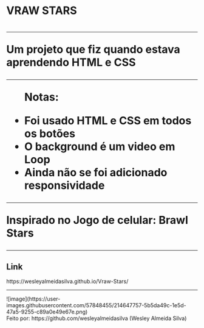 <h1>VRAW STARS<h1>
<hr>
<p>Um projeto que fiz quando estava aprendendo HTML e CSS</p>
<hr>
<ul>
<p>Notas:</p>
<li>Foi usado HTML e CSS em todos os botões</li>
<li>O background é um video em Loop</li>
<li>Ainda não se foi adicionado responsividade</li>
</ul>

<hr>
<p>Inspirado no Jogo de celular: Brawl Stars</p>
<hr>
<h2>Link</h2>
https://wesleyalmeidasilva.github.io/Vraw-Stars/
<hr>
![image](https://user-images.githubusercontent.com/57848455/214647757-5b5da49c-1e5d-47a5-9255-c89a0e49e67e.png)
<br>
Feito por: https://github.com/wesleyalmeidasilva (Wesley Almeida Silva)
